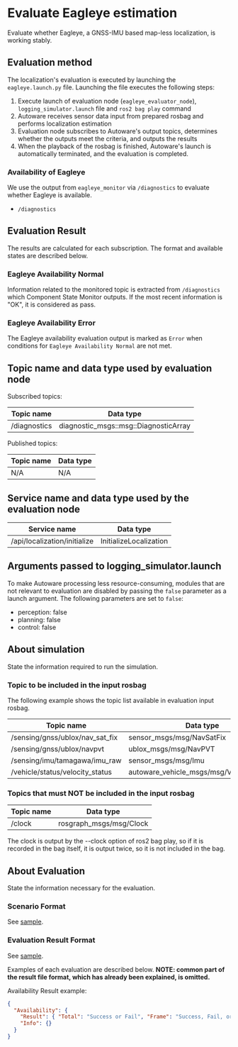 # Evaluate Eagleye estimation

Evaluate whether Eagleye, a GNSS-IMU based map-less localization, is working stably.

## Evaluation method

The localization's evaluation is executed by launching the `eagleye.launch.py` file.
Launching the file executes the following steps:

1. Execute launch of evaluation node (`eagleye_evaluator_node`), `logging_simulator.launch` file and `ros2 bag play` command
2. Autoware receives sensor data input from prepared rosbag and performs localization estimation
3. Evaluation node subscribes to Autoware's output topics, determines whether the outputs meet the criteria, and outputs the results
4. When the playback of the rosbag is finished, Autoware's launch is automatically terminated, and the evaluation is completed.

### Availability of Eagleye

We use the output from `eagleye_monitor` via `/diagnostics` to evaluate whether Eagleye is available.

- `/diagnostics`

## Evaluation Result

The results are calculated for each subscription. The format and available states are described below.

### Eagleye Availability Normal

Information related to the monitored topic is extracted from `/diagnostics` which Component State Monitor outputs. If the most recent information is "OK", it is considered as pass.

### Eagleye Availability Error

The Eagleye availability evaluation output is marked as `Error` when conditions for `Eagleye Availability Normal` are not met.

## Topic name and data type used by evaluation node

Subscribed topics:

| Topic name   | Data type                             |
| ------------ | ------------------------------------- |
| /diagnostics | diagnostic_msgs::msg::DiagnosticArray |

Published topics:

| Topic name | Data type |
| ---------- | --------- |
| N/A        | N/A       |

## Service name and data type used by the evaluation node

| Service name                 | Data type              |
| ---------------------------- | ---------------------- |
| /api/localization/initialize | InitializeLocalization |

## Arguments passed to logging_simulator.launch

To make Autoware processing less resource-consuming, modules that are not relevant to evaluation are disabled by passing the `false` parameter as a launch argument.
The following parameters are set to `false`:

- perception: false
- planning: false
- control: false

## About simulation

State the information required to run the simulation.

### Topic to be included in the input rosbag

The following example shows the topic list available in evaluation input rosbag.

| Topic name                      | Data type                                     |
| ------------------------------- | --------------------------------------------- |
| /sensing/gnss/ublox/nav_sat_fix | sensor_msgs/msg/NavSatFix                     |
| /sensing/gnss/ublox/navpvt      | ublox_msgs/msg/NavPVT                         |
| /sensing/imu/tamagawa/imu_raw   | sensor_msgs/msg/Imu                           |
| /vehicle/status/velocity_status | autoware_vehicle_msgs/msg/VelocityReport |

### Topics that must NOT be included in the input rosbag

| Topic name | Data type               |
| ---------- | ----------------------- |
| /clock     | rosgraph_msgs/msg/Clock |

The clock is output by the --clock option of ros2 bag play, so if it is recorded in the bag itself, it is output twice, so it is not included in the bag.

## About Evaluation

State the information necessary for the evaluation.

### Scenario Format

See [sample](https://github.com/tier4/driving_log_replayer/blob/main/sample/eagleye/scenario.yaml).

### Evaluation Result Format

See [sample](https://github.com/tier4/driving_log_replayer/blob/main/sample/eagleye/result.json).

Examples of each evaluation are described below.
**NOTE: common part of the result file format, which has already been explained, is omitted.**

Availability Result example:

```json
{
  "Availability": {
    "Result": { "Total": "Success or Fail", "Frame": "Success, Fail, or Warn" },
    "Info": {}
  }
}
```
